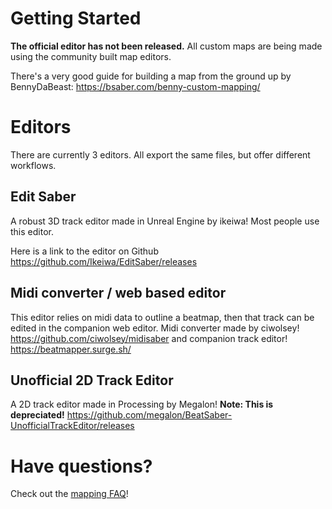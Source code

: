 <!-- TITLE: Beginners Guide for Mappers -->
<!-- SUBTITLE: Get started making beatmaps for Beat Saber! -->

# Getting Started
**The official editor has not been released.**
All custom maps are being made using the community built map editors.

There's a very good guide for building a map from the ground up by BennyDaBeast:
https://bsaber.com/benny-custom-mapping/
# Editors
There are currently 3 editors. All export the same files, but offer different workflows.

## Edit Saber
A robust 3D track editor made in Unreal Engine by ikeiwa!
Most people use this editor.

Here is a link to the editor on Github
https://github.com/Ikeiwa/EditSaber/releases

## Midi converter / web based editor
This editor relies on midi data to outline a beatmap, then that track can be edited in the companion web editor.
Midi converter made by ciwolsey!
https://github.com/ciwolsey/midisaber 
and companion track editor!
https://beatmapper.surge.sh/

## Unofficial 2D Track Editor
A 2D track editor made in Processing by Megalon!
**Note: This is depreciated!**
https://github.com/megalon/BeatSaber-UnofficialTrackEditor/releases

# Have questions?
Check out the [mapping FAQ](faq-mapping)!